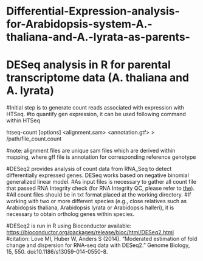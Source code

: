 # Differential-Expression-analysis-for-Arabidopsis-system-A.-thaliana-and-A.-lyrata-as-parents-
# DESeq analysis in R for parental transcriptome data (A. thaliana and A. lyrata) 

#Initial step is to generate count reads associated with expression with HTSeq. 
#to quantify gen expression, it can be used following command within HTSeq 

htseq-count [options] <alignment.sam> <annotation.gtf> > /path/file_count.count

#note: alignment files are unique sam files which are derived within mapping, where gff file is annotation for corresponding reference genotype

#DESeq2 provides analysis of count data from RNA_Seq to detect differentially expressed genes. DESeq works based on negative binomial generalized linear model.
#As input files is necessary to gather all count file that passed RNA Integrity check (for RNA Integrity QC, please refer to [the](https://github.com/icalic/RNA-Integrity-)).
#All count files should be in txt format placed at the working directory.
#If working with two or more different species (e.g., close relatives such as Arabidopsis thaliana, Arabidopsis lyrata or Arabidopsis halleri), it is necessary to obtain ortholog genes within species. 

#DESeq2 is run in R using Bioconductor available: https://bioconductor.org/packages/release/bioc/html/DESeq2.html
#citation:
Love MI, Huber W, Anders S (2014). “Moderated estimation of fold change and dispersion for RNA-seq data with DESeq2.” Genome Biology, 15, 550. doi:10.1186/s13059-014-0550-8.
